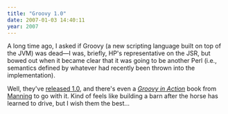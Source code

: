```yaml
---
title: "Groovy 1.0"
date: 2007-01-03 14:40:11
year: 2007
---
```

A long time ago, I asked if Groovy (a new scripting language built on top of the JVM) was dead—I was, briefly, HP's representative on the JSR, but bowed out when it became clear that it was going to be another Perl (i.e., semantics defined by whatever had recently been thrown into the implementation).

Well, they've <a href="http://glaforge.free.fr/weblog/index.php?itemid=200">released 1.0</a>, and there's even a <a href="http://www.manning.com/koenig/"><em>Groovy in Action</em></a> book from <a href="http://www.manning.com">Manning</a> to go with it.  Kind of feels like building a barn after the horse has learned to drive, but I wish them the best...
